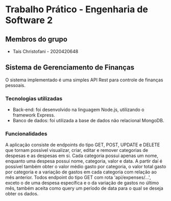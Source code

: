 # Trabalho Prático - Engenharia de Software 2


## Membros do grupo

* Taís Christofani - 2020420648

## Sistema de Gerenciamento de Finanças

O sistema implementado é uma simples API Rest para controle de finanças pessoais.

### Tecnologias utilizadas

* Back-end: foi desenvolvido na linguagem Node.js, utilizando o framework Express.
* Banco de dados: foi utilizada a base de dados não relacional MongoDB.

### Funcionalidades

A aplicação consiste de endpoints do tipo GET, POST, UPDATE e DELETE que tornam possível visualizar, criar, editar e remover categorias de despesas e as despesas em si.
Cada categoria possui apenas um nome, enquanto uma despesa possui nome, categoria, valor e data.
A partir daí é possível também obter o valor médio gasto por categoria, o valor total gasto por categoria e a variação de gastos em cada categoria com relação ao mês anterior.
Todos endpoint do tipo GET com rota 'api/expenses/...', exceto o de uma despesa específica e o da variação de gastos no último mês, também aceita como query um período de data para o qual se deseja obter os dados.
